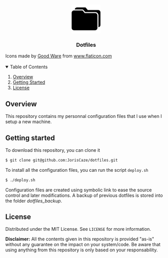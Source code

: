 <!-- PROJECT LOGO -->
<br />
<p align="center">
  <a href="https://github.com/JorisCaze/dotfiles">
    <img src="folder.png" alt="logo" width="90" height="90">
  </a>
  <h3 align="center">Dotfiles</h3>
</p>

<div>Icons made by <a href="https://www.flaticon.com/authors/good-ware" title="Good Ware">Good Ware</a> from <a href="https://www.flaticon.com/" title="Flaticon">www.flaticon.com</a></div>
<br />

<!-- TABLE OF CONTENTS -->
<details open="open">
  <summary>Table of Contents</summary>
  <ol>
    <li>
      <a href="#overview">Overview</a>
    </li>
    <li>
      <a href="#getting-started">Getting Started</a>
    </li>
    <li><a href="#license">License</a></li>
  </ol>
</details>

<!-- OVERVIEW -->
## Overview

This repository contains my personnal configuration files that I use when I setup a new machine.

<!-- GETTING STARTED -->
## Getting started 

To download this repository, you can clone it

```sh
$ git clone git@github.com:JorisCaze/dotfiles.git
```

To install all the configuration files, you can run the script `deploy.sh`

```sh
$ ./deploy.sh
```

Configuration files are created using symbolic link to ease the source control and later modifications. 
A backup of previous dotfiles is stored into the folder *dotfiles_backup*.

<!-- LICENSE -->
## License

Distributed under the MIT License. See `LICENSE` for more information.

**Disclaimer:** All the contents given in this repository is provided "as-is" without any guarantee on the impact on your system/code. 
Be aware that using anything from this repository is only based on your responsability.
